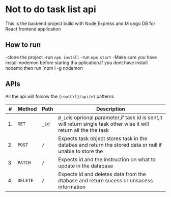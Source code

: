 # Not to do task list api

This is the backend project build with Node,Express and M ongo DB for React frontend application

## How to run

-clone the project
-run `npm install`
-run `npm start`
-Make sure you have install nodemon before staring tha pplication.If you dont have install nodemo then run `npm i -g nodemon

## APIs

All the api will foloow the `{rootUrl}/api/v1` patterns

| #   | Method   | Path  | Description                                                                                                          |
| --- | -------- | ----- | -------------------------------------------------------------------------------------------------------------------- |
| 1.  | `GET`    | `_id` | `@_id`is oprional parameter,if task id is sent,it will return single task other wise it will return all the the task |
| 2.  | `POST`   | `/`   | Expects task object stores task in the databas and return the stored data or null if unable to store the             |
| 3.  | `PATCH`  | `/`   | Expects id and the instruction on what to update in the database                                                     |
| 4.  | `DELETE` | `/`   | Expects id and deletes data from the dtabase and return sucess or unsucess information                               |
